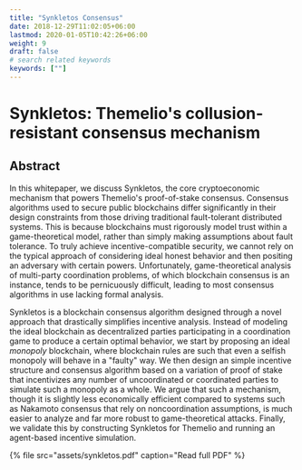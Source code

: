 ```yaml
---
title: "Synkletos Consensus"
date: 2018-12-29T11:02:05+06:00
lastmod: 2020-01-05T10:42:26+06:00
weight: 9
draft: false
# search related keywords
keywords: [""]
---
```

# Synkletos: Themelio's collusion-resistant consensus mechanism

## Abstract

In this whitepaper, we discuss Synkletos, the core cryptoeconomic mechanism that powers Themelio's proof-of-stake consensus. Consensus algorithms used to secure public blockchains differ significantly in their design constraints from those driving traditional fault-tolerant distributed systems. This is because blockchains must rigorously model trust within a game-theoretical model, rather than simply making assumptions about fault tolerance. To truly achieve incentive-compatible security, we cannot rely on the typical approach of considering ideal honest behavior and then positing an adversary with certain powers. Unfortunately, game-theoretical analysis of multi-party coordination problems, of which blockchain consensus is an instance, tends to be pernicuously difficult, leading to most consensus algorithms in use lacking formal analysis.

Synkletos is a blockchain consensus algorithm designed through a novel approach that drastically simplifies incentive analysis. Instead of modeling the ideal blockchain as decentralized parties participating in a coordination game to produce a certain optimal behavior, we start by proposing an ideal _monopoly_ blockchain, where blockchain rules are such that even a selfish monopoly will behave in a "faulty" way. We then design an simple incentive structure and consensus algorithm based on a variation of proof of stake that incentivizes any number of uncoordinated or coordinated parties to simulate such a monopoly as a whole. We argue that such a mechanism, though it is slightly less economically efficient compared to systems such as Nakamoto consensus that rely on noncoordination assumptions, is much easier to analyze and far more robust to game-theoretical attacks. Finally, we validate this by constructing Synkletos for Themelio and running an agent-based incentive simulation.

{% file src="assets/synkletos.pdf" caption="Read full PDF" %}



